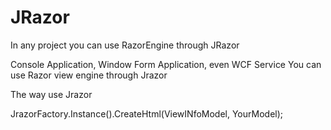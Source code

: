 JRazor
======

In any project you can use RazorEngine through JRazor 

Console Application, Window Form Application, even WCF Service 
You can use Razor view engine through Jrazor 

The way use Jrazor 



JrazorFactory.Instance().CreateHtml<YourModel>(ViewINfoModel, YourModel);
